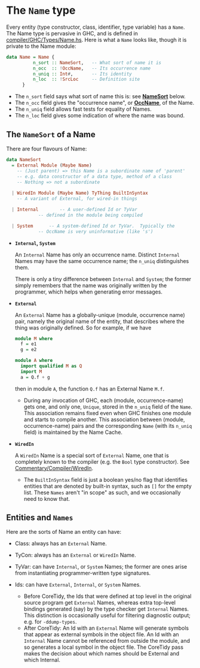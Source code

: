 # The `Name` type


Every entity (type constructor, class, identifier, type variable) has a `Name`. The Name type is pervasive in GHC, and is defined in [compiler/GHC/Types/Name.hs](https://gitlab.haskell.org/ghc/ghc/blob/master/compiler/GHC/Types/Name.hs). Here is what a `Name` looks like, though it is private to the Name module:

```haskell
data Name = Name {
	      n_sort :: NameSort,	-- What sort of name it is
	      n_occ  :: !OccName,	-- Its occurrence name
	      n_uniq :: Int#,		-- Its identity
	      n_loc  :: !SrcLoc		-- Definition site
	  }
```

- The `n_sort` field says what sort of name this is: see **[NameSort](commentary/compiler/name-type#the-namesort-of-a-name)** below. 
- The `n_occ` field gives the "occurrence name", or **[OccName](commentary/compiler/rdr-name-type#the-occname-type)**, of the Name.
- The `n_uniq` field allows fast tests for equality of Names. 
- The `n_loc` field gives some indication of where the name was bound. 

## The `NameSort` of a Name


There are four flavours of Name: 

```haskell
data NameSort
  = External Module (Maybe Name)
	-- (Just parent) => this Name is a subordinate name of 'parent'
	-- e.g. data constructor of a data type, method of a class
	-- Nothing => not a subordinate
 
  | WiredIn Module (Maybe Name) TyThing BuiltInSyntax
	-- A variant of External, for wired-in things

  | Internal		-- A user-defined Id or TyVar
			-- defined in the module being compiled

  | System		-- A system-defined Id or TyVar.  Typically the
			-- OccName is very uninformative (like 's')
```

* **`Internal`, `System`**

  An `Internal` Name has only an occurrence name. Distinct `Internal` Names may have the same occurrence name; the `n_uniq` distinguishes them.  

  There is only a tiny difference between `Internal` and `System`; the former simply remembers that the name was originally written by the programmer, which helps when generating error messages.

* **`External`**

  An `External` Name has a globally-unique (module, occurrence name) pair, namely the original name of the entity, that describes where the thing was originally defined. So for example, if we have 

  ```haskell
  module M where
    f = e1
    g = e2

  module A where
    import qualified M as Q
    import M
    a = Q.f + g
  ```

  then in module `A`, the function `Q.f` has an External Name `M.f`.

  * During any invocation of GHC, each (module, occurrence-name) gets one, and only one, `Unique`, stored in the `n_uniq` field of the `Name`.  This association remains fixed even when GHC finishes one module and starts to compile another.  This association between (module, occurrence-name) pairs and the corresponding `Name` (with its `n_uniq` field) is maintained by the Name Cache.

* **`WiredIn`**

  A `WiredIn` Name is a special sort of `External` Name, one that is completely known to the compiler (e.g. the `Bool` type constructor).  See [Commentary/Compiler/WiredIn](commentary/compiler/wired-in).

  * The `BuiltInSyntax` field is just a boolean yes/no flag that identifies entities that are denoted by built-in syntax, such as `[]` for the empty list.  These `Names` aren't "in scope" as such, and we occasionally need to know that.

## Entities and `Names`


Here are the sorts of Name an entity can have: 

- Class: always has an `External` Name. 

- TyCon: always has an `External` or `WiredIn` Name. 

- TyVar: can have `Internal`, or `System` Names; the former are ones arise from instantiating programmer-written type signatures.

- Ids: can have `External`, `Internal`, or `System` Names. 

  - Before CoreTidy, the Ids that were defined at top level in the original source program get `External` Names, whereas extra top-level bindings generated (say) by the type checker get `Internal` Names. This distinction is occasionally useful for filtering diagnostic output; e.g. for `-ddump-types`. 
  - After CoreTidy: An Id with an `External` Name will generate symbols that appear as external symbols in the object file. An Id with an `Internal` Name cannot be referenced from outside the module, and so generates a local symbol in the object file. The CoreTidy pass makes the decision about which names should be External and which Internal. 
